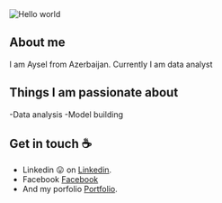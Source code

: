 <img src="https://raw.githubusercontent.com/sagar-viradiya/sagar-viradiya/master/resources/banner.png" alt="Hello world">


## About me

I am Aysel from Azerbaijan. Currently I am data analyst


## Things I am passionate about

-Data analysis
-Model building

## Get in touch :coffee:

- Linkedin :stuck_out_tongue: on [Linkedin](https://www.linkedin.com/in/jafarzadeaysel/).
- Facebook [Facebook](https://www.facebook.com/ice.zade/)
- And my porfolio [Portfolio](https://jafarzadeaysel.github.io/Aysel_Portfolio/).

<!--
**JafarzadeAysel/JafarzadeAysel** is a ✨ _special_ ✨ repository because its `README.md` (this file) appears on your GitHub profile.

Here are some ideas to get you started:

- 🔭 I’m currently working on ...
- 🌱 I’m currently learning ...
- 👯 I’m looking to collaborate on ...
- 🤔 I’m looking for help with ...
- 💬 Ask me about ...
- 📫 How to reach me: ...
- 😄 Pronouns: ...
- ⚡ Fun fact: ...
-->

